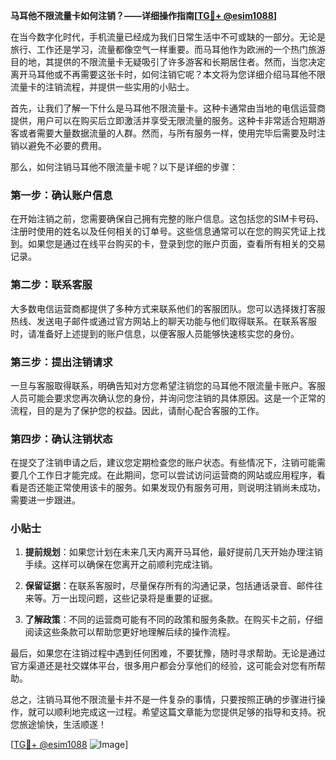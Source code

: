 **马耳他不限流量卡如何注销？——详细操作指南[[TG💪+ @esim1088](https://t.me/s/esim1088)]**

在当今数字化时代，手机流量已经成为我们日常生活中不可或缺的一部分。无论是旅行、工作还是学习，流量都像空气一样重要。而马耳他作为欧洲的一个热门旅游目的地，其提供的不限流量卡无疑吸引了许多游客和长期居住者。然而，当您决定离开马耳他或不再需要这张卡时，如何注销它呢？本文将为您详细介绍马耳他不限流量卡的注销流程，并提供一些实用的小贴士。

首先，让我们了解一下什么是马耳他不限流量卡。这种卡通常由当地的电信运营商提供，用户可以在购买后立即激活并享受无限流量的服务。这种卡非常适合短期游客或者需要大量数据流量的人群。然而，与所有服务一样，使用完毕后需要及时注销以避免不必要的费用。

那么，如何注销马耳他不限流量卡呢？以下是详细的步骤：

### 第一步：确认账户信息

在开始注销之前，您需要确保自己拥有完整的账户信息。这包括您的SIM卡号码、注册时使用的姓名以及任何相关的订单号。这些信息通常可以在您的购买凭证上找到。如果您是通过在线平台购买的卡，登录到您的账户页面，查看所有相关的交易记录。

### 第二步：联系客服

大多数电信运营商都提供了多种方式来联系他们的客服团队。您可以选择拨打客服热线、发送电子邮件或通过官方网站上的聊天功能与他们取得联系。在联系客服时，请准备好上述提到的账户信息，以便客服人员能够快速核实您的身份。

### 第三步：提出注销请求

一旦与客服取得联系，明确告知对方您希望注销您的马耳他不限流量卡账户。客服人员可能会要求您再次确认您的身份，并询问您注销的具体原因。这是一个正常的流程，目的是为了保护您的权益。因此，请耐心配合客服的工作。

### 第四步：确认注销状态

在提交了注销申请之后，建议您定期检查您的账户状态。有些情况下，注销可能需要几个工作日才能完成。在此期间，您可以尝试访问运营商的网站或应用程序，看看是否还能正常使用该卡的服务。如果发现仍有服务可用，则说明注销尚未成功，需要进一步跟进。

### 小贴士

1. **提前规划**：如果您计划在未来几天内离开马耳他，最好提前几天开始办理注销手续。这样可以确保在您离开之前顺利完成注销。
   
2. **保留证据**：在联系客服时，尽量保存所有的沟通记录，包括通话录音、邮件往来等。万一出现问题，这些记录将是重要的证据。

3. **了解政策**：不同的运营商可能有不同的政策和服务条款。在购买卡之前，仔细阅读这些条款可以帮助您更好地理解后续的操作流程。

最后，如果您在注销过程中遇到任何困难，不要犹豫，随时寻求帮助。无论是通过官方渠道还是社交媒体平台，很多用户都会分享他们的经验，这可能会对您有所帮助。

总之，注销马耳他不限流量卡并不是一件复杂的事情，只要按照正确的步骤进行操作，就可以顺利地完成这一过程。希望这篇文章能为您提供足够的指导和支持。祝您旅途愉快，生活顺遂！

[[TG💪+ @esim1088](https://t.me/s/esim1088) ![Image](https://i.postimg.cc/4NQfJmqS/Snipaste-2025-05-13-00-14-12.png)]
